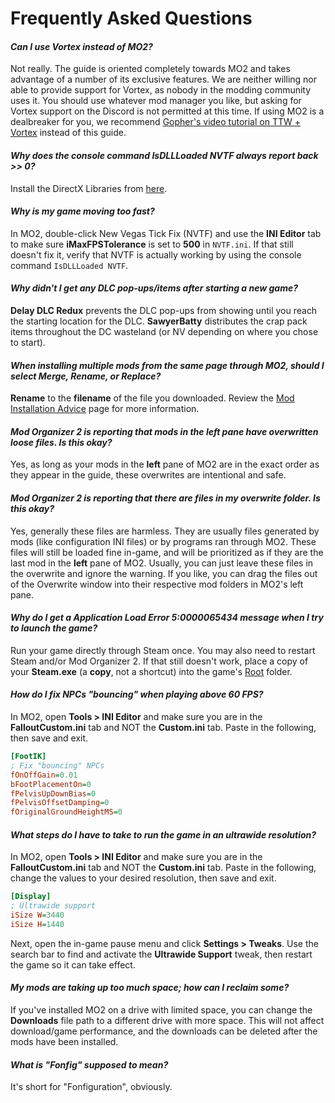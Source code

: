 ﻿# Frequently Asked Questions

#### _Can I use Vortex instead of MO2?_

Not really. The guide is oriented completely towards MO2 and takes advantage of a number of its exclusive features.
We are neither willing nor able to provide support for Vortex, as nobody in the modding community uses it. You should
use whatever mod manager you like, but asking for Vortex support on the Discord is not permitted at this time.
If using MO2 is a dealbreaker for you, we recommend
[Gopher's video tutorial on TTW + Vortex](https://www.youtube.com/watch?v=Zts-tF0nYIk) instead of this guide.

#### _Why does the console command IsDLLLoaded NVTF always report back >> 0?_

Install the DirectX Libraries from [here](https://www.microsoft.com/en-us/download/details.aspx?id=8109).

#### _Why is my game moving too fast?_

In MO2, double-click New Vegas Tick Fix (NVTF) and use the **INI Editor** tab to make sure **iMaxFPSTolerance** is set to **500** in `NVTF.ini`.
If that still doesn't fix it, verify that NVTF is actually working by using the console command `IsDLLLoaded NVTF`.

#### _Why didn't I get any DLC pop-ups/items after starting a new game?_

**Delay DLC Redux** prevents the DLC pop-ups from showing until you reach the starting location for the DLC. **SawyerBatty** distributes the crap pack items throughout the DC wasteland (or NV depending on where you chose to start).

#### _When installing multiple mods from the same page through MO2, should I select Merge, Rename, or Replace?_

**Rename** to the **filename** of the file you downloaded. Review the [Mod Installation Advice](mo2#mod-installation-advice) page for more information.

#### _Mod Organizer 2 is reporting that mods in the left pane have overwritten loose files. Is this okay?_

Yes, as long as your mods in the **left** pane of MO2 are in the exact order as they appear in the guide, these overwrites are intentional and safe.

#### _Mod Organizer 2 is reporting that there are files in my overwrite folder. Is this okay?_

Yes, generally these files are harmless. They are usually files generated by mods (like configuration INI files) or by programs ran through MO2. These files will still be loaded fine in-game, and will be prioritized as if they are the last mod in the **left** pane of MO2. Usually, you can just leave these files in the overwrite and ignore the warning. If you like, you can drag the files out of the Overwrite window into their respective mod folders in MO2's left pane.

#### _Why do I get a Application Load Error 5:0000065434 message when I try to launch the game?_

Run your game directly through Steam once. You may also need to restart Steam and/or Mod Organizer 2. If that still doesn't work, place a copy of your **Steam.exe** (a **copy**, not a shortcut) into the game's [Root](./setup/#important-locations) folder.

#### _How do I fix NPCs "bouncing" when playing above 60 FPS?_

In MO2, open **Tools > INI Editor** and make sure you are in the **FalloutCustom.ini** tab and NOT the **Custom.ini** tab.
Paste in the following, then save and exit.

```ini
[FootIK]
; Fix "bouncing" NPCs
fOnOffGain=0.01
bFootPlacementOn=0
fPelvisUpDownBias=0
fPelvisOffsetDamping=0
fOriginalGroundHeightMS=0
```

#### _What steps do I have to take to run the game in an ultrawide resolution?_

In MO2, open **Tools > INI Editor** and make sure you are in the **FalloutCustom.ini** tab and NOT the **Custom.ini** tab.
Paste in the following, change the values to your desired resolution, then save and exit.

```ini
[Display]
; Ultrawide support
iSize W=3440
iSize H=1440
```

Next, open the in-game pause menu and click **Settings > Tweaks**. Use the search bar to
find and activate the **Ultrawide Support** tweak, then restart the game so it can take effect.

#### _My mods are taking up too much space; how can I reclaim some?_

If you've installed MO2 on a drive with limited space, you can change the **Downloads** file path
to a different drive with more space. This will not affect download/game performance, and the downloads
can be deleted after the mods have been installed.

#### _What is "Fonfig" supposed to mean?_

It's short for "Fonfiguration", obviously.
